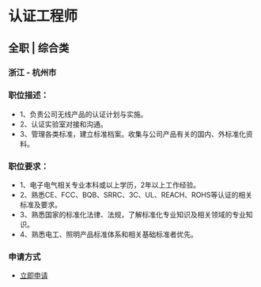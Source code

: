 
# 认证工程师
## 全职  |  综合类
### 浙江 - 杭州市

### 职位描述：
- 1、负责公司无线产品的认证计划与实施。
- 2、认证实验室对接和沟通。
- 3、管理各类标准，建立标准档案。收集与公司产品有关的国内、外标准化资料。

### 职位要求：
- 1、电子电气相关专业本科或以上学历，2年以上工作经验。
- 2、熟悉CE、FCC、BQB、SRRC、3C、UL、REACH、ROHS等认证的相关标准及要求。
- 3、熟悉国家的标准化法律、法规，了解标准化专业知识及相关领域的专业知识。
- 4、熟悉电工、照明产品标准体系和相关基础标准者优先。
### 申请方式
- <a href="mailto:hr@tuya.com" title=yourName-认证工程师>立即申请</a>